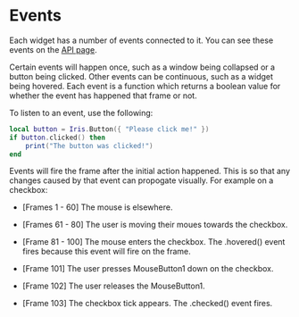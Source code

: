 # Events

Each widget has a number of events connected to it. You can see these events on the [API page](../API).

Certain events will happen once, such as a window being collapsed or a button being clicked. Other events can be continuous, such as a widget being hovered.
Each event is a function which returns a boolean value for whether the event has happened that frame or not.

To listen to an event, use the following:
```lua
local button = Iris.Button({ "Please click me!" })
if button.clicked() then
    print("The button was clicked!")
end
```

Events will fire the frame after the initial action happened. This is so that any changes caused by that event can propogate visually.
For example on a checkbox:

- [Frames 1 - 60]
The mouse is elsewhere.

- [Frames 61 - 80]
The user is moving their moues towards the checkbox.

- [Frame 81 - 100]
The mouse enters the checkbox.
The .hovered() event fires because this event will fire on the frame.

- [Frame 101]
The user presses MouseButton1 down on the checkbox.

- [Frame 102]
The user releases the MouseButton1.

- [Frame 103]
The checkbox tick appears.
The .checked() event fires.